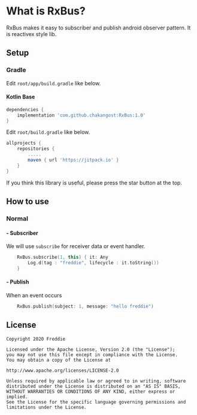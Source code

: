 # What is RxBus?

RxBus makes it easy to subscriber and publish android observer pattern.
It is reactivex style lib.



## Setup


### Gradle

Edit `root/app/build.gradle` like below.

#### Kotlin Base
```gradle
dependencies {
    implementation 'com.github.chakangost:RxBus:1.0'
}
```

Edit `root/build.gradle` like below.
```gradle
allprojects {
    repositories {
        .....
        maven { url 'https://jitpack.io' }
    }
}
```

If you think this library is useful, please press the star button at the top.


## How to use

### Normal
#### - Subscriber
We will use `subscribe` for receiver data or event handler.

```Kotlin
    RxBus.subscribe(1, this) { it: Any
        Log.d(tag : "freddie", lifecycle : it.toString())
    }
```


#### - Publish
When an event occurs
```Kotlin
    RxBus.publish(subject: 1, message: "hello freddie")

```



## License 
 ```code
Copyright 2020 Freddie

Licensed under the Apache License, Version 2.0 (the "License");
you may not use this file except in compliance with the License.
You may obtain a copy of the License at

http://www.apache.org/licenses/LICENSE-2.0

Unless required by applicable law or agreed to in writing, software
distributed under the License is distributed on an "AS IS" BASIS,
WITHOUT WARRANTIES OR CONDITIONS OF ANY KIND, either express or implied.
See the License for the specific language governing permissions and
limitations under the License.
```
